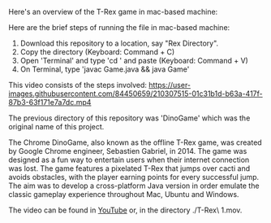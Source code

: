 Here's an overview of the T-Rex game in mac-based machine:


Here are the brief steps of running the file in mac-based machine:
  
  1. Download this repository to a location, say "Rex Directory".
  2. Copy the directory (Keyboard: Command + C)
  3. Open 'Terminal' and type 'cd ' and paste (Keyboard: Command + V)
  4. On Terminal, type 'javac Game.java && java Game'

This video consists of the steps involved:
https://user-images.githubusercontent.com/84450659/210307515-01c31b1d-b63a-417f-87b3-63f171e7a7dc.mp4

The previous directory of this repository was 'DinoGame' which was the original name of this project.

The Chrome DinoGame, also known as the offline T-Rex game, was created by Google Chrome engineer, Sebastien Gabriel, in 2014. The game was designed as a fun way to entertain users when their internet connection was lost. The game features a pixelated T-Rex that jumps over cacti and avoids obstacles, with the player earning points for every successful jump. The aim was to develop a cross-platform Java version in order emulate the classic gameplay experience throughout Mac, Ubuntu and Windows.

The video can be found in [YouTube](https://youtu.be/DGIck_-l1cM) or, in the directory ./T-Rex\ 1.mov.
